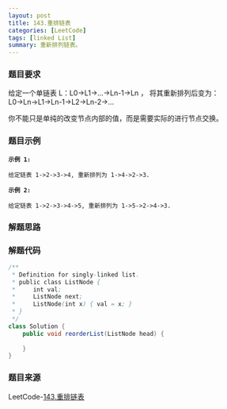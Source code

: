 ```yaml
---
layout: post
title: 143.重排链表
categories: [LeetCode]
tags: [linked List]
summary: 重新排列链表。
---
```


### 题目要求
给定一个单链表 L：L0→L1→…→Ln-1→Ln ，
将其重新排列后变为： L0→Ln→L1→Ln-1→L2→Ln-2→…

你不能只是单纯的改变节点内部的值，而是需要实际的进行节点交换。

### 题目示例
**`示例 1:`**
```
给定链表 1->2->3->4, 重新排列为 1->4->2->3.
```

**`示例 2:`**
```
给定链表 1->2->3->4->5, 重新排列为 1->5->2->4->3.
```

### 解题思路


### 解题代码
```java
/**
 * Definition for singly-linked list.
 * public class ListNode {
 *     int val;
 *     ListNode next;
 *     ListNode(int x) { val = x; }
 * }
 */
class Solution {
    public void reorderList(ListNode head) {
        
    }
}
```

### 题目来源
LeetCode-[143.重排链表](https://leetcode-cn.com/problems/reorder-list/)

